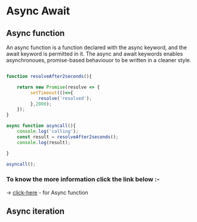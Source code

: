 # Async Await

## Async function

An async function is a function declared with the async keyword, and the await keyword is permitted in it. The async and await keywords enables asynchronoues, promise-based behaviouor to be written in a cleaner style.

``` javascript

function resolveAfter2seconds(){

    return new Promise(resolve => { 
         setTimeout(()=>{
            resolve('resolved');
         },2000);
    });
}

async function asyncall(){
    console.log('calling');
    const result = resolveAfter2seconds();
    console.log(result);

}

asyncall();

```

### To know the more information click the link below :- 

 &#8594; [click-here](../js/Async%20Await/Async%20functions.js) - for Async function



 ## Async iteration